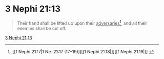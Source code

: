 # 3 Nephi 21:13

> Their hand shall be lifted up upon their <u>adversaries</u>[^a], and all their enemies shall be cut off.

[3 Nephi 21:13](https://www.churchofjesuschrist.org/study/scriptures/bofm/3-ne/21?lang=eng&id=p13#p13)


[^a]: [[1 Nephi 21.17|1 Ne. 21:17 (17–19)]][[1 Nephi 21.18|]][[1 Nephi 21.19|]].  
